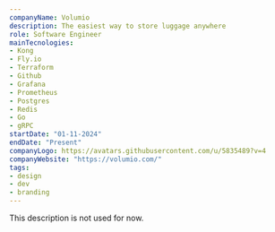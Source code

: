 ```yaml
---
companyName: Volumio
description: The easiest way to store luggage anywhere
role: Software Engineer
mainTecnologies:
- Kong
- Fly.io
- Terraform
- Github
- Grafana
- Prometheus
- Postgres
- Redis
- Go
- gRPC
startDate: "01-11-2024"
endDate: "Present"
companyLogo: https://avatars.githubusercontent.com/u/5835489?v=4
companyWebsite: "https://volumio.com/"
tags:
- design
- dev
- branding
---
```

This description is not used for now.
